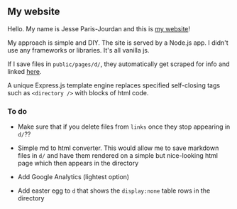 ## My website

Hello. My name is Jesse Paris-Jourdan and this is [my website](http://jespajo.com/)!

My approach is simple and DIY. The site is served by a Node.js app. I didn't use any frameworks or libraries. It's all vanilla js.

If I save files in `public/pages/d/`, they automatically get scraped for info and linked [here](http://jespajo.com/).

A unique Express.js template engine replaces specified self-closing tags such as `<directory />` with blocks of html code.


### To do

- Make sure that if you delete files from `links` once they stop appearing in `d/`??

- Simple md to html converter. This would allow me to save markdown files in `d/` and have them rendered on a simple but nice-looking html page which then appears in the directory

- Add Google Analytics (lightest option)

- Add easter egg to `d` that shows the `display:none` table rows in the directory